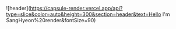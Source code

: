 ![header](https://capsule-render.vercel.app/api?type=slice&color=auto&height=300&section=header&text=Hello I'm SangHyeon%20render&fontSize=90)
